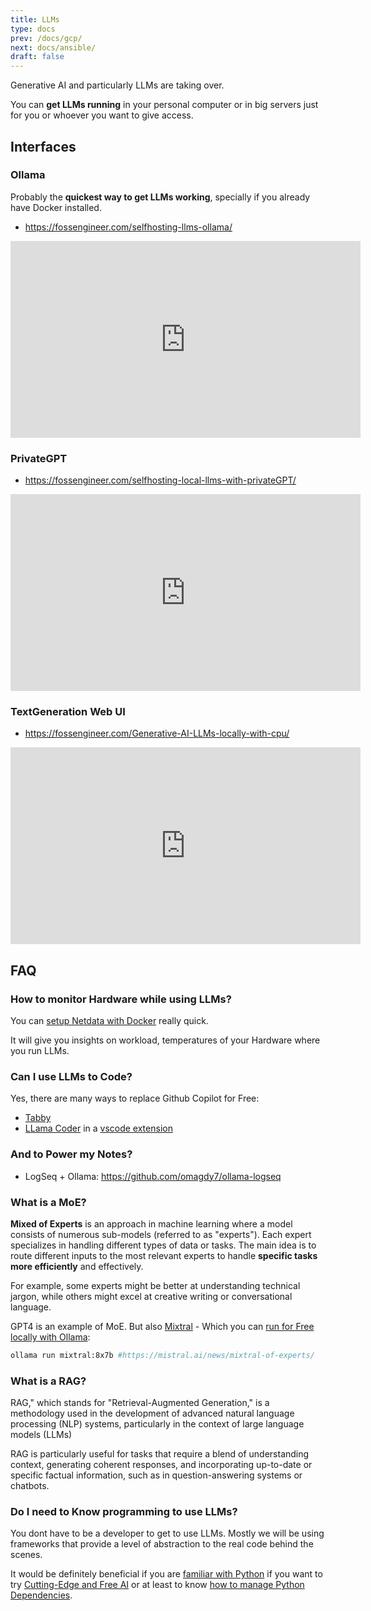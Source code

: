 ```yaml
---
title: LLMs
type: docs
prev: /docs/gcp/
next: docs/ansible/
draft: false
---
```



Generative AI and particularly LLMs are taking over.

You can **get LLMs running** in your personal computer or in big servers just for you or whoever you want to give access.

## Interfaces

### Ollama

Probably the **quickest way to get LLMs working**, specially if you already have Docker installed.

* <https://fossengineer.com/selfhosting-llms-ollama/>

<iframe width="560" height="315" src="https://www.youtube.com/embed/jl9bfPsBBcM" frameborder="0" allowfullscreen></iframe>

### PrivateGPT

* <https://fossengineer.com/selfhosting-local-llms-with-privateGPT/>

<iframe width="560" height="315" src="https://www.youtube.com/embed/Ib3nQu5bB_k" frameborder="0" allowfullscreen></iframe>

### TextGeneration Web UI

* <https://fossengineer.com/Generative-AI-LLMs-locally-with-cpu/>

<iframe width="560" height="315" src="https://www.youtube.com/embed/-zNWDTqKF1E" frameborder="0" allowfullscreen></iframe>

## FAQ

### How to monitor Hardware while using LLMs?

You can [setup Netdata with Docker](https://fossengineer.com/selfhosting-server-monitoring-with-netdata-and-docker/) really quick.

It will give you insights on workload, temperatures of your Hardware where you run LLMs.

### Can I use LLMs to Code?

Yes, there are many ways to replace Github Copilot for Free:

* [Tabby](https://fossengineer.com/selfhosting-Tabby-coding-assistant/)
* [LLama Coder](https://github.com/ex3ndr/llama-coder) in a [vscode extension](https://marketplace.visualstudio.com/items?itemName=ex3ndr.llama-coder&ssr=false#review-details)

### And to Power my Notes?

* LogSeq + Ollama: <https://github.com/omagdy7/ollama-logseq>

### What is a MoE?

**Mixed of Experts** is an approach in machine learning where a model consists of numerous sub-models (referred to as "experts"). Each expert specializes in handling different types of data or tasks. The main idea is to route different inputs to the most relevant experts to handle **specific tasks more efficiently** and effectively.

For example, some experts might be better at understanding technical jargon, while others might excel at creative writing or conversational language.

GPT4 is an example of MoE. But also [Mixtral](https://erichartford.com/dolphin-25-mixtral-8x7b?source=more_articles_bottom_blogs) - Which you can [run for Free locally with Ollama](https://fossengineer.com/selfhosting-llms-ollama/):

```sh
ollama run mixtral:8x7b #https://mistral.ai/news/mixtral-of-experts/
```

### What is a RAG?

RAG," which stands for "Retrieval-Augmented Generation," is a methodology used in the development of advanced natural language processing (NLP) systems, particularly in the context of large language models (LLMs)

RAG is particularly useful for tasks that require a blend of understanding context, generating coherent responses, and incorporating up-to-date or specific factual information, such as in question-answering systems or chatbots.


### Do I need to Know programming to use LLMs?

You dont have to be a developer to get to use LLMs. Mostly we will be using frameworks that provide a level of abstraction to the real code behind the scenes.

It would be definitely beneficial if you are [familiar with Python](https://fossengineer.com/guide-python/) if you want to try [Cutting-Edge and Free AI](https://fossengineer.com/tags/gen-ai/) or at least to know [how to manage Python Dependencies](https://fossengineer.com/guide-python/).